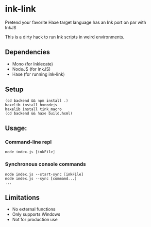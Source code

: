 # ink-link
Pretend your favorite Haxe target language has an Ink port on par with InkJS

This is a dirty hack to run Ink scripts in weird environments.

## Dependencies
- Mono (for Inklecate)
- NodeJS (for InkJS)
- Haxe (for running ink-link)

## Setup

```
(cd backend && npm install .)
haxelib install hxnodejs
haxelib install tink_macro
(cd backend && haxe build.hxml)
```

## Usage:

### Command-line repl

```
node index.js [inkFile]
```

### Synchronous console commands

```
node index.js --start-sync [inkFile]
node index.js --sync [command...]
...
```

## Limitations

- No external functions
- Only supports Windows
- Not for production use